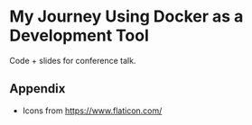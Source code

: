 # My Journey Using Docker as a Development Tool

Code + slides for conference talk.

## Appendix

- Icons from https://www.flaticon.com/